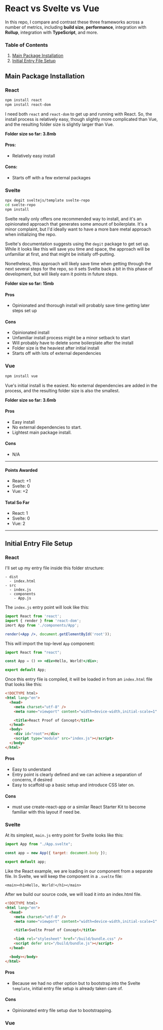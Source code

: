 # React vs Svelte vs Vue

In this repo, I compare and contrast these three frameworks across a number of metrics, including **build size**, **performance**, integration with **Rollup**, integration with **TypeScript**, and more.

### Table of Contents

1. [Main Package Installation](#main-package-installation)
2. [Initial Entry File Setup](#initial-entry-file-setup)

## Main Package Installation

### React

```sh
npm install react
npm install react-dom
```

I need both `react` and `react-dom` to get up and running with React. So, the install process is relatively easy, though slightly more complicated than Vue, and the resulting folder size is slightly larger than Vue.

**Folder size so far: 3.8mb**

#### Pros:

- Relatively easy install

#### Cons:

- Starts off with a few external packages

### Svelte

```sh
npx degit sveltejs/template svelte-repo
cd svelte-repo
npm install
```

Svelte really only offers one recommended way to install, and it's an opinionated approach that generates some amount of boilerplate. It's a minor complaint, but I'd ideally want to have a more bare metal approach when initializing the repo.

Svelte's documentation suggests using the `degit` package to get set up. While it looks like this will save you time and space, the approach will be unfamiliar at first, and that might be initially off-putting.

Nonetheless, this approach will likely save time when getting through the next several steps for the repo, so it sets Svelte back a bit in this phase of development, but will likely earn it points in future steps.

**Folder size so far: 15mb**

#### Pros

- Opinionated and thorough install will probably save time getting later steps set up

#### Cons

- Opinionated install
- Unfamiliar install process might be a minor setback to start
- Will probably have to delete some boilerplate after the install
- Folder size is the heaviest after initial install
- Starts off with lots of external dependencies

### Vue

```sh
npm install vue
```

Vue's initial install is the easiest. No external dependencies are added in the process, and the resulting folder size is also the smallest.

**Folder size so far: 3.6mb**

#### Pros

- Easy install
- No external dependencies to start.
- Lightest main package install.

#### Cons

- N/A

<hr />

#### Points Awarded

- React: +1
- Svelte: 0
- Vue: +2

#### Total So Far

- React: 1
- Svelte: 0
- Vue: 2

<hr />

## Initial Entry File Setup

### React

I'll set up my entry file inside this folder structure:

```
- dist
  - index.html
- src
  - index.js
  - components
    - App.js
```

The `index.js` entry point will look like this:

```jsx
import React from 'react';
import { render } from 'react-dom';
imort App from './components/App';

render(<App />, document.getElementById('root'));
```

This will import the top-level `App` component:

```jsx
import React from "react";

const App = () => <div>Hello, World!</div>;

export default App;
```

Once this entry file is compiled, it will be loaded in from an `index.html` file that looks like this:

```html
<!DOCTYPE html>
<html lang="en">
  <head>
    <meta charset="utf-8" />
    <meta name="viewport" content="width=device-width,initial-scale=1" />

    <title>React Proof of Concept</title>
  </head>
  <body>
    <div id="root"></div>
    <script type="module" src="index.js"></script>
  </body>
</html>
```

#### Pros

- Easy to understand
- Entry point is clearly defined and we can achieve a separation of concerns, if desired
- Easy to scaffold up a basic setup and introduce CSS later on.

#### Cons

- must use create-react-app or a similar React Starter Kit to become familiar with this layout if need be.

### Svelte

At its simplest, `main.js` entry point for Svelte looks like this:

```js
import App from "./App.svelte";

const app = new App({ target: document.body });

export default app;
```

Like the React example, we are loading in our component from a separate file. In Svelte, we will keep the component in a `.svelte` file:

```svelte
<main><h1>Hello, World!</h1></main>
```

After we build our source code, we will load it into an index.html file.

```html
<!DOCTYPE html>
<html lang="en">
  <head>
    <meta charset="utf-8" />
    <meta name="viewport" content="width=device-width,initial-scale=1" />

    <title>Svelte Proof of Concept</title>

    <link rel="stylesheet" href="/build/bundle.css" />
    <script defer src="/build/bundle.js"></script>
  </head>

  <body></body>
</html>
```

#### Pros

- Because we had no other option but to bootstrap into the Svelte `template`, initial entry file setup is already taken care of.

#### Cons

- Opinionated entry file setup due to bootstrapping.

### Vue
